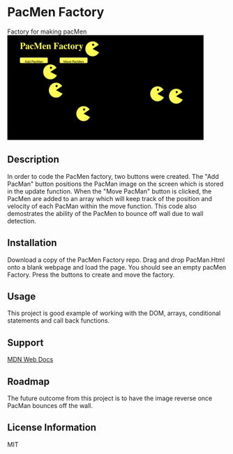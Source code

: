 # PacMen Factory 
Factory for making pacMen <br>
<img src="readme.png" width="450" height="240" />

## Description
In order to code the PacMen factory, two buttons were created. The "Add PacMan" button positions the PacMan image on the screen which is stored in the update function. When the "Move PacMan" button is clicked, the PacMen are added to an array which will keep track of the position and velocity of each PacMan within the move function. This code also demostrates the ability of the PacMen to bounce off wall due to wall detection.  
## Installation 
Download a copy of the PacMen Factory repo. Drag and drop PacMan.Html onto a blank webpage and load the page. You should see an empty pacMen Factory. Press the buttons to create and move the factory.

## Usage
This project is good example of working with the DOM, arrays, conditional statements and call back functions. 

## Support
[MDN Web Docs](https://developer.mozilla.org/en-US/docs/Web/JavaScript)

## Roadmap
The future outcome from this project is to have the image reverse once PacMan bounces off the wall.
## License Information
MIT 

